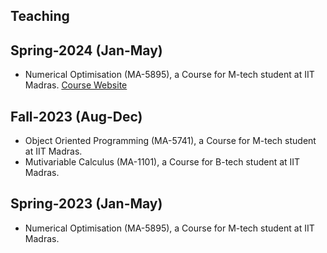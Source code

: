 ## Teaching

## Spring-2024 (Jan-May) 
* Numerical Optimisation (MA-5895), a Course for M-tech student at IIT Madras. [Course Website](MA-5895.md)


## Fall-2023 (Aug-Dec)
* Object Oriented Programming (MA-5741), a Course for M-tech student at IIT Madras.
* Mutivariable Calculus (MA-1101), a Course for B-tech student at IIT Madras.


## Spring-2023 (Jan-May) 
* Numerical Optimisation (MA-5895), a Course for M-tech student at IIT Madras.
  
